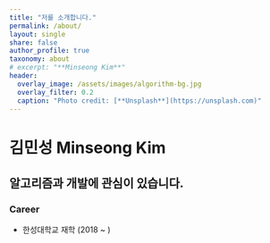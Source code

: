```yaml
---
title: "저를 소개합니다."
permalink: /about/
layout: single
share: false
author_profile: true
taxonomy: about
# excerpt: "**Minseong Kim**"
header:
  overlay_image: /assets/images/algorithm-bg.jpg
  overlay_filter: 0.2
  caption: "Photo credit: [**Unsplash**](https://unsplash.com)" 
---
```

# 김민성 Minseong Kim
## 알고리즘과 개발에 관심이 있습니다.  
### Career 
  - 한성대학교 재학 (2018 ~ )
